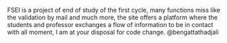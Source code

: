 FSEI is a project of end of study of the first cycle, many functions miss like the validation by mail and much more, the site offers a platform where the students and professor exchanges a flow of information to be in contact with all moment,
I am at your disposal for code change.
@bengattathadjali
